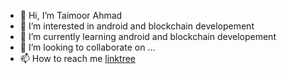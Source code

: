 - 👋 Hi, I’m Taimoor Ahmad
- 👀 I’m interested in android and blockchain developement
- 🌱 I’m currently learning android and blockchain developement
- 💞️ I’m looking to collaborate on ...
- 📫 How to reach me [linktree](https://linktr.ee/taimoorahmad)

<!---
teamtaimoor/teamtaimoor is a ✨ special ✨ repository because its `README.md` (this file) appears on your GitHub profile.
You can click the Preview link to take a look at your changes.
--->
